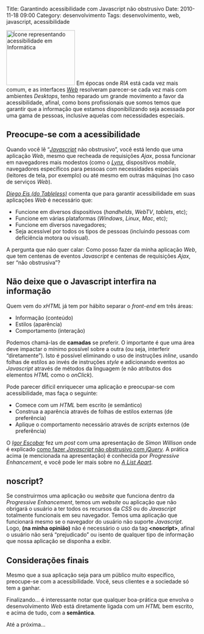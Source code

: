 Title: Garantindo acessibilidade com Javascript não obstrusivo
Date: 2010-11-18 09:00
Category: desenvolvimento
Tags: desenvolvimento, web, javascript, acessibilidade

<img src="|filename|/images/blog/javascript-acessibility.jpg"
    alt="Ícone representando acessibilidade em Informática"
    class="align-left" width="180" height="144">
Em épocas onde *RIA* está cada vez mais comum, e as interfaces [*Web*][web] resolveram
parecer-se cada vez mais com ambientes *Desktops*, tenho reparado um
grande movimento a favor da acessibilidade, afinal, como bons
profissionais que somos temos que garantir que a informação que estamos
disponibilizando seja acessada por uma gama de pessoas, inclusive
aquelas com necessidades especiais.

<!-- PELICAN_END_SUMMARY -->

Preocupe-se com a acessibilidade
--------------------------------

Quando você lê “[*Javascript*][javascript] não obstrusivo”, você está lendo que
uma aplicação *Web*, mesmo que recheada de requisições *Ajax*, possa
funcionar em navegadores mais modestos (como o [*Lynx*][lynx], dispositivos
*mobile*, navegadores específicos para pessoas com necessidades
especiais (leitores de tela, por exemplo) ou até mesmo em outras
máquinas (no caso de serviços *Web*).

[*Diego Eis (do Tableless)*][acessibilidade_tableless] comenta que para garantir
acessibilidade em suas aplicações *Web* é necessário que:

* Funcione em diversos dispositivos (*handhelds*, *WebTV*, *tablets*, etc);
* Funcione em várias plataformas (*Windows*, *Linux*, *Mac*, etc);
* Funcione em diversos navegadores;
* Seja acessível por todos os tipos de pessoas (incluindo pessoas com deficiência motora ou visual).

A pergunta que não quer calar: Como posso fazer da minha aplicação
*Web*, que tem centenas de eventos *Javascript* e centenas de
requisições *Ajax*, ser “não obstrusiva”?

Não deixe que o Javascript interfira na informação
--------------------------------------------------

Quem vem do *xHTML* já tem por hábito separar o *front-end* em três
áreas:

* Informação (conteúdo)
* Estilos (aparência)
* Comportamento (interação)

Podemos chamá-las de **camadas** se preferir. O importante é que uma
área deve impactar o mínimo possível sobre a outra (ou seja, interferir
“diretamente”). Isto é possível eliminando o uso de instruções *inline*,
usando folhas de estilos ao invés de instruções *style* e adicionando
eventos ao *Javascript* através de métodos da linguagem (e não atributos
dos elementos *HTML* como o *onClick*).

Pode parecer difícil enriquecer uma aplicação e preocupar-se com
acessibilidade, mas faça o seguinte:

* Comece com um *HTML* bem escrito (e semântico)
* Construa a aparência através de folhas de estilos externas (de preferência)
* Aplique o comportamento necessário através de *scripts* externos (de preferência)

O [*Igor Escobar*][igor_escobar] fez um *post* com uma apresentação de *Simon
Willison* onde é explicado [como fazer *Javascript* não obstrusivo com
*jQuery*][javascript_nao_obstrusivo]. A prática acima (e mencionada
na apresentação) é conhecida por *Progressive Enhancement*, e você pode ler
mais sobre no [*A List Apart*][a_list_apart].

noscript?
---------

Se construirmos uma aplicação ou *website* que funciona dentro da
*Progressive Enhancement*, temos um *website* ou aplicação que não
obrigará o usuário a ter todos os recursos da *CSS* ou do *Javascript*
totalmente funcionais em seu navegador. Temos uma aplicação que
funcionará mesmo se o navegador do usuário não suporte *Javascript*.
Logo, **(na minha opinião)** não é necessário o uso da tag
**\<noscript\>**, afinal o usuário não será “prejudicado” ou isento de
qualquer tipo de informação que nossa aplicação se disponha a exibir.

Considerações finais
--------------------

Mesmo que a sua aplicação seja para um público muito específico,
preocupe-se com a acessibilidade. Você, seus clientes e a sociedade só
tem a ganhar.

Finalizando… é interessante notar que qualquer boa-prática que envolva o
desenvolvimento *Web* está diretamente ligada com um *HTML* bem escrito,
e acima de tudo, com a **semântica**.

Até a próxima…

  [web]: |filename|/tag/web.html "Leia mais sobre Web"
  [javascript]: |filename|/tag/javascript.html
    "Leia mais sobre Javascript"
  [lynx]: http://pt.wikipedia.org/wiki/Lynx_(navegador)
    "Não conhece o Lynx?"
  [acessibilidade_tableless]: http://www.tableless.com.br/principais-pontos-da-acessibilidade-na-web
    "Principais pontos da Acessibilidade na Web"
  [igor_escobar]: http://www.igorescobar.com/blog/
    "Visite o blog do Igor Escobar"
  [javascript_nao_obstrusivo]: http://www.igorescobar.com/blog/2009/10/26/javascript-nao-obstrutivo-com-jquery/
    "Javascript não obstrusivo com jQuery"
  [a_list_apart]: http://www.alistapart.com/articles/understandingprogressiveenhancement/
    "Understanding Progressive Enhancement"
